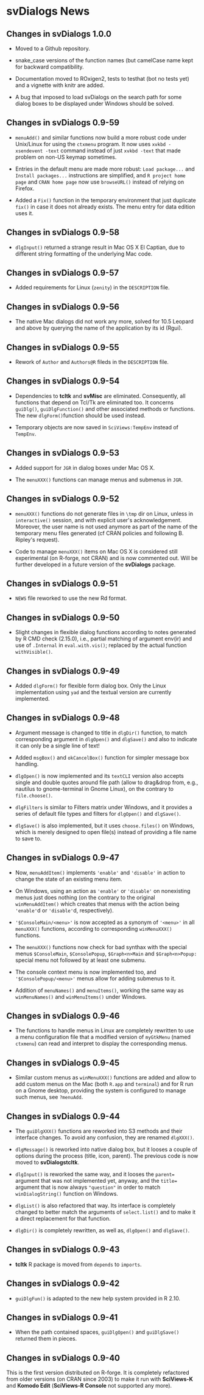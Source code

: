 # svDialogs News

## Changes in svDialogs 1.0.0

* Moved to a Github repository.

* snake_case versions of the function names (but camelCase name kept for
  backward compatibility.

* Documentation moved to ROxigen2, tests to testhat (bot no tests yet) and a
  vignette with knitr are added.

* A bug that imposed to load svDialogs on the search path for some dialog boxes
  to be displayed under Windows should be solved.


## Changes in svDialogs 0.9-59

* `menuAdd()` and similar functions now build a more robust code under
  Unix/Linux for using the `ctxmenu` program. It now uses
  `xvkbd -xsendevent -text` command instead of just `xvkbd -text` that made
  problem on non-US keymap sometimes.

* Entries in the default menu are made more robust: `Load package...` and
  `Install packages...` instructions are simplified, and `R project home page`
  and `CRAN home page` now use `browseURL()` instead of relying on Firefox.

* Added a `Fix()` function in the temporary environment that just duplicate
  `fix()` in case it does not already exists. The menu entry for data edition
  uses it.


## Changes in svDialogs 0.9-58

* `dlgInput()` returned a strange result in Mac OS X El Captian, due to
  different string formatting of the underlying Mac code.


## Changes in svDialogs 0.9-57

* Added requirements for Linux (`zenity`) in the `DESCRIPTION` file.


## Changes in svDialogs 0.9-56

* The native Mac dialogs did not work any more, solved for 10.5 Leopard and
  above by querying the name of the application by its id (Rgui).


## Changes in svDialogs 0.9-55

* Rework of `Author` and `Authors@R` fileds in the `DESCRIPTION` file.


## Changes in svDialogs 0.9-54

* Dependencies to **tcltk** and **svMisc** are eliminated. Consequently, all
  functions that depend on Tcl/Tk are eliminated too. It concerns `guiDlg()`,
  `guiDlgFunction()` and other associated methods or functions. The new
  `dlgForm()`function should be used instead.

* Temporary objects are now saved in `SciViews:TempEnv` instead of `TempEnv`.


## Changes in svDialogs 0.9-53

* Added support for `JGR` in dialog boxes under Mac OS X.

* The `menuXXX()` functions can manage menus and submenus in `JGR`.


## Changes in svDialogs 0.9-52

* `menuXXX()` functions do not generate files in `\tmp` dir on Linux, unless in
  `interactive()` session, and with explicit user's acknowledgement. Moreover,
  the user name is not used anymore as part of the name of the temporary menu
  files generated (cf CRAN policies and following B. Ripley's request).

* Code to manage `menuXXX()` items on Mac OS X is considered still experimental
  (on R-forge, not CRAN) and is now commented out. Will be further developed in
  a future version of the **svDialogs** package.


## Changes in svDialogs 0.9-51

* `NEWS` file reworked to use the new Rd format.


## Changes in svDialogs 0.9-50

* Slight changes in flexible dialog functions according to notes generated by
  R CMD check (2.15.0), i.e., partial matching of argument env(ir) and use of
  `.Internal` in `eval.with.vis()`; replaced by the actual function
  `withVisible()`.


## Changes in svDialogs 0.9-49

* Added `dlgForm()` for flexible form dialog box. Only the Linux implementation
  using `yad` and the textual version are currently implemented.


## Changes in svDialogs 0.9-48

* Argument message is changed to title in `dlgDir()` function, to match
  corresponding argument in `dlgOpen()` and `dlgSave()` and also to indicate it
  can only be a single line of text!

* Added `msgBox()` and `okCancelBox()` function for simpler message box
  handling.

* `dlgOpen()` is now implemented and its `textCLI` version also accepts single
  and double quotes around file path (allow to drag&drop from, e.g., nautilus to
  gnome-terminal in Gnome Linux), on the contrary to `file.choose()`.

* `dlgFilters` is similar to Filters matrix under Windows, and it provides a
  series of default file types and filters for `dlgOpen()` and `dlgSave()`.

* `dlgSave()` is also implemented, but it uses `choose.files()` on Windows,
  which is merely designed to open file(s) instead of providing a file name to
  save to.


## Changes in svDialogs 0.9-47

* Now, `menuAddItem()` implements `'enable'` and `'disable'` in action to change
  the state of an existing menu item.

* On Windows, using an action as `'enable'` or `'disable'` on nonexisting menus
  just does nothing (on the contrary to the original `winMenuAddItem()` which
  creates that menus with the action being `'enable'`d or `'disable'`d,
  respectively).

* `'$ConsoleMain/<menu>'` is now accepted as a synonym of `'<menu>'` in all
  `menuXXX()` functions, according to corresponding `winMenuXXX()` functions.

* The `menuXXX()` functions now check for bad synthax with the special menus
  `$ConsoleMain`, `$ConsolePopup`, `$Graph<n>Main` and `$Graph<n>Popup:` special
  menu not followed by at least one submenu.

* The console context menu is now implemented too, and `'$ConsolePopup/<menu>'`
  menus allow for adding submenus to it.

* Addition of `menuNames()` and `menuItems()`, working the same way as
  `winMenuNames()` and `winMenuItems()` under Windows.


## Changes in svDialogs 0.9-46

* The functions to handle menus in Linux are completely rewritten to use a menu
  configuration file that a modified version of `myGtkMenu` (named `ctxmenu`)
  can read and interpret to display the corresponding menus.


## Changes in svDialogs 0.9-45

* Similar custom menus as `winMenuXXX()` functions are added and allow to add
  custom menus on the Mac (both `R.app` and `terminal`) and for R run on a
  Gnome desktop, providing the system is configured to manage such menus,
  see `?menuAdd`.


## Changes in svDialogs 0.9-44

* The `guiDlgXXX()` functions are reworked into S3 methods and their interface
  changes. To avoid any confusion, they are renamed `dlgXXX()`.

* `dlgMessage()` is reworked into native dialog box, but it looses a couple
  of options during the process (title, icon, parent). The previous code is now
  moved to **svDialogstcltk**.

* `dlgInput()` is reworked the same way, and it looses the `parent=` argument
  that was not implemented yet, anyway, and the `title=` argument that is now
  always `"question"` in order to match `winDialogString()` function on Windows.

* `dlgList()` is also refactored that way. Its interface is completely changed
  to better match the arguments of `select.list()` and to make it a direct
  replacement for that function.

* `dlgDir()` is completely rewritten, as well as, `dlgOpen()` and `dlgSave()`.


## Changes in svDialogs 0.9-43

* **tcltk** R package is moved from `depends` to `imports`.


## Changes in svDialogs 0.9-42

* `guiDlgFun()` is adapted to the new help system provided in R 2.10.


## Changes in svDialogs 0.9-41

* When the path contained spaces, `guiDlgOpen()` and `guiDlgSave()` returned
  them in pieces.


## Changes in svDialogs 0.9-40

This is the first version distributed on R-forge. It is completely refactored
from older versions (on CRAN since 2003) to make it run with **SciViews-K** and
**Komodo Edit** (**SciViews-R Console** not supported any more).
